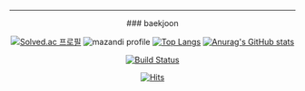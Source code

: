 <!-- ![reversal](https://capsule-render.vercel.app/api?type=transparent&height=50&text=My_Introduction&fontAlign=50&fontAlignY=55&fontSize=40&fontColor=A7B1F2)
-->
---
<div align=center>
### baekjoon

[![Solved.ac 프로필](http://mazassumnida.wtf/api/generate_badge?boj=dustn4325)](https://solved.ac/{handle})
![mazandi profile](http://mazandi.herokuapp.com/api?handle=dustn4325&theme=warm)
[![Top Langs](https://github-readme-stats.vercel.app/api/top-langs/?username=yeonsu-k&layout=compact)](https://github.com/yeonsu-k/github-readme-stats)
[![Anurag's GitHub stats](https://github-readme-stats.vercel.app/api?username=yeonsu-k)](https://github.com/yeonsu-k/github-readme-stats)


[![Build Status](https://travis-ci.org/joemccann/dillinger.svg?branch=master)](https://travis-ci.org/joemccann/dillinger)


 [![Hits](https://hits.seeyoufarm.com/api/count/incr/badge.svg?url=https%3A%2F%2Fgithub.com%2Fyeonsu-k&count_bg=%23303030&title_bg=%23000000&icon=github.svg&icon_color=%23FCFCFC&title=Github&edge_flat=false)](https://hits.seeyoufarm.com)

</div>